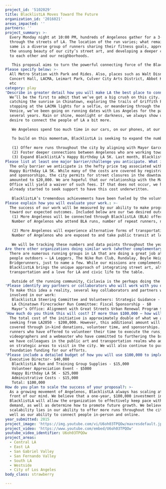 ```yaml
---
project_id: '5102029'
title: BlacklistLA Moves Toward The Future
organization_id: '2016021'
areas_impacted: ''
partners: ''
project_summary: >-
  Every Monday night at 10:00 PM, hundreds of Angelenos gather for a 3-mile run
  through the streets of LA. The location of the run varies; what remains the
  same is a diverse group of runners sharing their fitness goals, appreciating
  the unsung beauty of our city’s street art, and developing a deeper connection
  to each other and our neighborhoods. 
   
   This proposal aims to turn the powerful connecting force of the BlacklistLA Monday run into a more frequent occurrence by expanding its offerings.
Please specify below: >-
  All Metro Station with Park and Rides. Also, places such as Walt Disney
  Concert Hall, LACMA, Leimart Park, Culver City Arts District, Abbot Kinney,
  etc
category: play
'Describe in greater detail how you will make LA the best place to connect:': >-
  We’ll be the first to admit that we’ve got a big crush on this city. Whether
  catching the sunrise in Chinatown, exploring the trails of Griffith Park,
  stopping at the LACMA lights for a selfie, or meandering through the canals of
  Venice, we’ve been going on running dates with Los Angeles for the past
  several years. Rain or shine, moonlight or darkness, we always show up with a
  desire to connect the people of LA a bit more. 
   
   We Angelenos spend too much time in our cars, on our phones, at our desks and disconnected from each other. Breaking these habits can be tough. But, BlacklistLA is encouraging a rapidly growing community of residents to do so though its runs. Whether it’s the Monday night run to a featured piece of street art, the weekday “Metro Run” that involves us hopping on the subway, or the Saturday morning run when we explore different neighborhoods, BlacklistLA is changing the way Angelenos engage with the city and each other. The innovative approach BlacklistLA is taking to build community has caught the eye of Runner’s World magazine, the LA Times, Los Angeles Magazine and the Mayor’s Office. And with nearly 13,000 followers on Instagram, Angelenos clearly want more. 
   
   To build on this momentum, BlacklistLA is seeking to expand the number of opportunities residents have to connect. We envision a Los Angeles where Angelenos are linked to one another through sport, the alternative forms of transportation they take, and the shared appreciation they have for the city’s diversity. To get there, in 2016 Blacklist seeks to: 
   
   (1) Offer more runs throughout the city by aligning with Mayor Garcetti’s Great Streets Initiative. The Mayor’s Office has selected one street in each of the 15 council districts to receive improvements to make them more pedestrian-friendly. By tapping into the City’s initiative, BlacklistLA will bring Angelenos together to experience LA’s Great Streets. 
   (2) Foster deeper connections between Angelenos who are working toward a shared race goal. BlacklistLA will be creating training groups for the Happy Birthday LA 5k, LA Chinatown Firecracker 10K, Hollywood Half Marathon and Los Angeles Marathon. 
   (3) Expand BlacklistLA’s Happy Birthday LA 5K. Last month, BlacklistLA held its inaugural Happy Birthday LA 5K to celebrate the City’s 234th. The race attracted nearly 500 runners to the start line at Olvera Street, the City’s birthplace. With support from LA 2050, BlacklistLA hopes to attract 1000 to next year's race.
Please list at least one major barrier/challenge you anticipate. What is your strategy for overcoming these obstacles?: >-
  The only barrier we anticipate is the hefty price tag associated with the
  Happy Birthday LA 5K. While many of the costs are covered by registration fees
  and sponsorships, the city permits for street closures in the downtown area
  amounted to $20,000. We are hopeful that our relationship with the Mayor’s
  Office will yield a waiver of such fees. If that does not occur, we have
  already started to seek support to have this cost underwritten. 
   
   BlacklistLA’s tremendous achievements have been fueled by the volunteer energies of a committed group of individuals. While the organization has done an outstanding job of developing a constant supply of volunteers who serve as pacers, safety marshals, and brand promoters, it is clear that dedicated staff would allow BlacklistLA to take its vision to the next level. If for any reason, BlacklistLA weren’t able to garner the support needed to hire staff, the organization has created a sustainable approach to maintain its current offerings.
Please explain how you will evaluate your work.: >-
  The success of our work will be measured by our ability to make progress
  toward our expected outcomes. Included below are our two desired outcomes: 
   (1) More Angelenos will be connected through BlacklistLA (BLA) offerings.
   Number of Angelenos who attend BLA runs, number of repeat runners, number of runners in BLA training groups for targeted races, number of runners who participate in BLA's 5k, diversity of communities of BLA runners, presence of BLA community members at races and number of Angelenos who follow BLA’s social media.
   
   (2) More Angelenos will experience alternative forms of transportation and different neighborhoods of L.A. 
   Number of Angelenos who are exposed to and take public transit at least once per month. Number of Angelenos who report that BLA has exposed them to a new neighborhood
   
   We will be tracking these numbers and data points throughout the year. All of the data will be the basic information used for any midcourse corrections that need to be made.
Are there other organizations doing similar work (whether complementary or competitive)? What is unique about your proposed approach?: >-
  There are numerous running groups in LA that are doing a great job at getting
  people outdoors – LA Leggers, The Nike Run Club, Rundalay, Boyle Heights
  Bridgerunners, just to name a few. While our missions are complementary,
  BlacklistLA brings the unique approach of integrating street art, alternative
  transportation and a love for LA and civic life to the table. 
   
   Outside of the running community, Ciclavia is the perhaps doing the most complementary work to the mission and vision of BlacklistLA. We have learned from their approach to creating opportunities for Angelenos to connect, get outdoors and use alternative means of transportation. And we look forward to the opportunity of working more closely with Ciclavia in the years to come once we have dedicated staff to cement those partnerships.
'Please identify any partners or collaborators who will work with you on this project. How much of the $100,000 grant award will each partner receive?': >-
  To make this idea a reality, several key collaborators and partners will be
  involved in our work: 
   BlacklistLA Steering Committee and Volunteers: Strategic Guidance - $0
   LA Chinatown Firecracker Run Committee: Fiscal Sponsorship - $0
   Mayor’s Office: Alignment with Great Streets Urban Renewal Program $0
'How much do you think this will cost? If more than $100,000 – how will you cover the additional costs?': >-
  The total cost of the initiative is approximately double of what we are
  seeking from LA2050 - $200,000. However, this additional amount will be
  covered through in-kind donations, volunteer time, and sponsorships. We have
  runners who have offered to volunteer their time to execute the runs; we have
  videographers and a webmaster who have committed to furthering the brand; and
  we have colleagues in the public art and transportation realms who advise us
  on strategic areas to visit in the city. We will also continue to pursue
  foundation funding for our efforts.
'Please include a detailed budget of how you will use $100,000 to implement this project.': |-
  Executive Director- $40,000
   BlacklistLA Run and Training Group Supplies - $15,000
   Volunteer Appreciation Event - $5000
   Happy Birthday LA 5K - $25,000
   Administrative Costs - $15,000
   Total: $100,000
How do you plan to scale the success of your proposal?: >-
  As a growing movement of Angelenos, BlacklistLA always has scaling at the
  front of our mind. We believe that a one-year, $100,000 investment in
  BlacklistLA will allow the organization to effectively keep pace with the high
  demand, as well as determine how to promote future growth. We believe that our
  scalability lies in our ability to offer more runs throughout the city, as
  well as our ability to connect people in-person and online.
year_submitted: 2015
project_image: 'https://img.youtube.com/vi/U6oh03TPQOw/maxresdefault.jpg'
project_video: 'https://www.youtube.com/embed/U6oh03TPQOw'
youtube_video_identifier: U6oh03TPQOw
project_areas:
  - Central LA
  - East LA
  - San Gabriel Valley
  - San Fernando Valley
  - South LA
  - Westside
  - City of Los Angeles
body_class: strawberry

---
```

